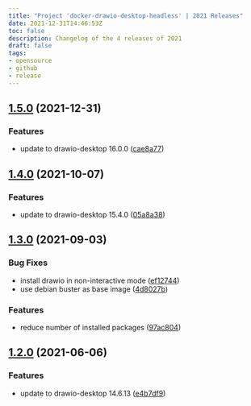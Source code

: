 ```yaml
---
title: "Project 'docker-drawio-desktop-headless' | 2021 Releases"
date: 2021-12-31T14:46:53Z
toc: false
description: Changelog of the 4 releases of 2021
draft: false
tags:
- opensource
- github
- release
---
```

## [1.5.0](https://github.com/rlespinasse/docker-drawio-desktop-headless/compare/1.4.0...1.5.0) (2021-12-31)


### Features

* update to drawio-desktop 16.0.0 ([cae8a77](https://github.com/rlespinasse/docker-drawio-desktop-headless/commit/cae8a77466d82d5049f34ae36f7267989d8d8d2b))



## [1.4.0](https://github.com/rlespinasse/docker-drawio-desktop-headless/compare/1.3.0...1.4.0) (2021-10-07)


### Features

* update to drawio-desktop 15.4.0 ([05a8a38](https://github.com/rlespinasse/docker-drawio-desktop-headless/commit/05a8a3828ea3a84fc1911d9f2b2b39792e65ca88))



## [1.3.0](http://github.com/rlespinasse/docker-drawio-desktop-headless/compare/1.2.0...1.3.0) (2021-09-03)


### Bug Fixes

* install drawio in non-interactive mode ([ef12744](http://github.com/rlespinasse/docker-drawio-desktop-headless/commit/ef1274414cac45c80f6b7384e06c71b1d6621a3a))
* use debian buster as base image ([4d8027b](http://github.com/rlespinasse/docker-drawio-desktop-headless/commit/4d8027b28ce73b31699c8ef7895ad8d034f05647))


### Features

* reduce number of installed packages ([97ac804](http://github.com/rlespinasse/docker-drawio-desktop-headless/commit/97ac8043805f366d0148b8407dd11c1fc51988fc))



## [1.2.0](http://github.com/rlespinasse/docker-drawio-desktop-headless/compare/1.1.1...1.2.0) (2021-06-06)


### Features

* update to drawio-desktop 14.6.13 ([e4b7df9](http://github.com/rlespinasse/docker-drawio-desktop-headless/commit/e4b7df91aa7652618c1d906fe41e3352289e1a5f))



